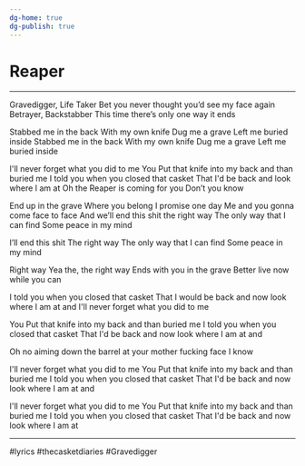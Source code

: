 ```yaml
---
dg-home: true
dg-publish: true
---
```


# Reaper

---


Gravedigger, Life Taker
Bet you never thought you’d see my face again
Betrayer, Backstabber
This time there’s only one way it ends

Stabbed me in the back
With my own knife
Dug me a grave
Left me buried inside
Stabbed me in the back
With my own knife
Dug me a grave
Left me buried inside

I'll never forget what you did to me
You Put that knife into my back 
and than buried me
I told you when you closed that casket
That I'd be back and look where I am at
Oh the Reaper is coming for you
Don’t you know  

End up in the grave
Where you belong 
I promise one day
Me and you gonna come face to face
And we’ll end this shit the right way
The only way that I can find
Some peace in my mind  

I’ll end this shit
The right way 
The only way that I can find
Some peace in my mind

Right way
Yea the, the right way
Ends with you in the grave
Better live now while you can 

I told you when you closed that casket
That I would be back and 
now look where I am at and
I'll never forget what you did to me

You Put that knife into my back and than buried me
I told you when you closed that casket
That I'd be back and now look where I am at and

Oh no aiming down the barrel at your mother fucking face I know

I'll never forget what you did to me
You Put that knife into my back 
and than buried me
I told you when you closed that casket
That I'd be back and now look where I am at and

I'll never forget what you did to me
You Put that knife into my back 
and than buried me
I told you when you closed that casket
That I'd be back and now look where I am at

---

#lyrics #thecasketdiaries #Gravedigger 